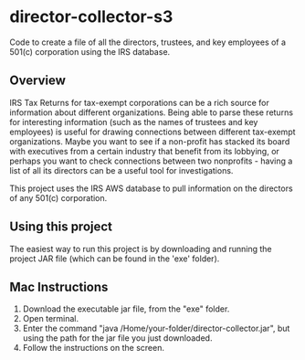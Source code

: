 # director-collector-s3
Code to create a file of all the directors, trustees, and key employees of a 501(c) corporation using the IRS database.

## Overview

IRS Tax Returns for tax-exempt corporations can be a rich source for information about different organizations. Being able to parse these returns for interesting information (such as the names of trustees and key employees) is useful for drawing connections between different tax-exempt organizations. Maybe you want to see if a non-profit has stacked its board with executives from a certain industry that benefit from its lobbying, or perhaps you want to check connections between two nonprofits - having a list of all its directors can be a useful tool for investigations. 

This project uses the IRS AWS database to pull information on the directors of any 501(c) corporation.

## Using this project

The easiest way to run this project is by downloading and running the project JAR file (which can be found in the 'exe' folder). 

## Mac Instructions

1. Download the executable jar file, from the "exe" folder.
2. Open terminal.
3. Enter the command "java /Home/your-folder/director-collector.jar", but using the path for the jar file you just downloaded.
4. Follow the instructions on the screen. 